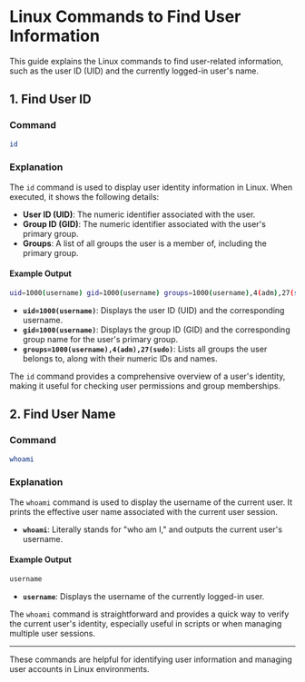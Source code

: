 # Linux Commands to Find User Information

This guide explains the Linux commands to find user-related information, such as the user ID (UID) and the currently logged-in user's name.

## 1. Find User ID

### Command

```bash
id
```

### Explanation

The `id` command is used to display user identity information in Linux. When executed, it shows the following details:

- **User ID (UID)**: The numeric identifier associated with the user.
- **Group ID (GID)**: The numeric identifier associated with the user's primary group.
- **Groups**: A list of all groups the user is a member of, including the primary group.

#### Example Output

```bash
uid=1000(username) gid=1000(username) groups=1000(username),4(adm),27(sudo)
```

- **`uid=1000(username)`**: Displays the user ID (UID) and the corresponding username.
- **`gid=1000(username)`**: Displays the group ID (GID) and the corresponding group name for the user's primary group.
- **`groups=1000(username),4(adm),27(sudo)`**: Lists all groups the user belongs to, along with their numeric IDs and names.

The `id` command provides a comprehensive overview of a user's identity, making it useful for checking user permissions and group memberships.

## 2. Find User Name

### Command

```bash
whoami
```

### Explanation

The `whoami` command is used to display the username of the current user. It prints the effective user name associated with the current user session.

- **`whoami`**: Literally stands for "who am I," and outputs the current user's username.

#### Example Output

```bash
username
```

- **`username`**: Displays the username of the currently logged-in user.

The `whoami` command is straightforward and provides a quick way to verify the current user's identity, especially useful in scripts or when managing multiple user sessions.

---

These commands are helpful for identifying user information and managing user accounts in Linux environments.
